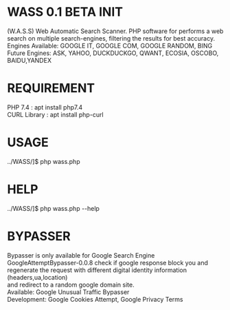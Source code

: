 # WASS 0.1 BETA INIT
(W.A.S.S) Web Automatic Search Scanner. PHP software for performs a web search on multiple search-engines, filtering the results for best accuracy.<br>
Engines Available: GOOGLE IT, GOOGLE COM, GOOGLE RANDOM, BING<br>
Future Engines: ASK, YAHOO, DUCKDUCKGO, QWANT, ECOSIA, OSCOBO, BAIDU,YANDEX<br>





# REQUIREMENT
 PHP 7.4 : apt install php7.4<br>
 CURL Library : apt install php-curl<br>


# USAGE
../WASS/]$ php wass.php


# HELP
../WASS/]$ php wass.php --help

# BYPASSER
Bypasser is only available for Google Search Engine<br>
GoogleAttemptBypasser-0.0.8 check if google response block you and regenerate the request with different digital identity information (headers,ua,location)<br>
and redirect to a random google domain site.<br>
Available: Google Unusual Traffic Bypasser<br>
Development: Google Cookies Attempt, Google Privacy Terms
